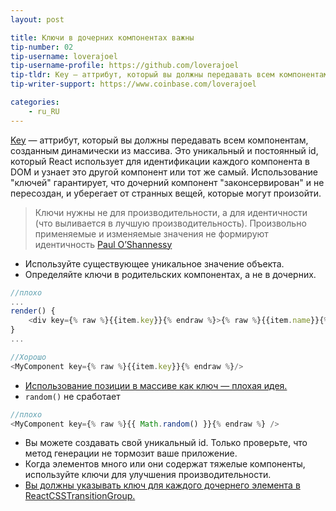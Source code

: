 ```yaml
---
layout: post

title: Ключи в дочерних компонентах важны
tip-number: 02
tip-username: loverajoel
tip-username-profile: https://github.com/loverajoel
tip-tldr: Key — аттрибут, который вы должны передавать всем компонентам, созданным динамически из массива. Это уникальный и постоянный id, который React использует для идентификации каждого компонента в DOM и узнает это другой компонент или тот же самый. Использование "ключей" гарантирует, что дочерний компонент "законсервирован" и не пересоздан, и уберегает от странных вещей, которые могут произойти.
tip-writer-support: https://www.coinbase.com/loverajoel

categories:
    - ru_RU
---
```


[Key](https://facebook.github.io/react/docs/multiple-components.html#dynamic-children) — аттрибут, который вы должны передавать всем компонентам, созданным динамически из массива. Это уникальный и постоянный id, который React использует для идентификации каждого компонента в DOM и узнает это другой компонент или тот же самый. Использование "ключей" гарантирует, что дочерний компонент "законсервирован" и не пересоздан, и уберегает от странных вещей, которые могут произойти.

> Ключи нужны не для производительности, a для идентичности (что выливается в лучшую производительность). Произвольно применяемые и изменяемые значения не формируют идентичность [Paul O’Shannessy](https://github.com/facebook/react/issues/1342#issuecomment-39230939)

- Используйте существующее уникальное значение объекта.
- Определяйте ключи в родительских компонентах, а не в дочерних.

```javascript
//плохо
...
render() {
	<div key={% raw %}{{item.key}}{% endraw %}>{% raw %}{{item.name}}{% endraw %}</div>
}
...

//Хорошо
<MyComponent key={% raw %}{{item.key}}{% endraw %}/>
```
- [Использование позиции в массиве как ключ — плохая идея.](https://medium.com/@robinpokorny/index-as-a-key-is-an-anti-pattern-e0349aece318#.76co046o9)
- `random()` не сработает

```javascript
//плохо
<MyComponent key={% raw %}{{ Math.random() }}{% endraw %} />
```

- Вы можете создавать свой уникальный id. Только проверьте, что метод генерации не тормозит ваше приложение.
- Когда элементов много или они содержат тяжелые компоненты, используйте ключи для улучшения производительности.
- [Вы должны указывать ключ для каждого дочернего элемента в ReactCSSTransitionGroup.](http://docs.reactjs-china.com/react/docs/animation.html)
